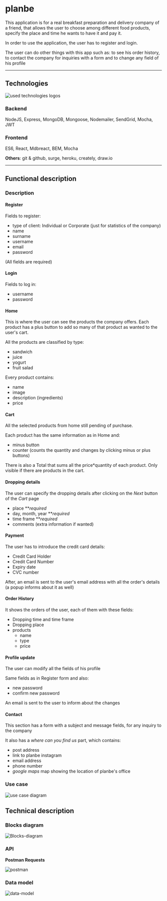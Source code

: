 # planbe

This application is for a real breakfast preparation and delivery company of a friend, that allows the user to choose among different food products, specify the place and time he wants to have it and pay it.

In order to use the application, the user has to register and login.

The user can do other things with this app such as: to see his order history, to contact the company for inquiries with a form and to change any field of his profile

  ****

## Technologies

![used technologies logos](img\tech-logos.png)

### Backend

NodeJS, Express, MongoDB, Mongoose, Nodemailer, SendGrid, Mocha, JWT

### Frontend

ES6, React, Mdbreact, BEM, Mocha

**Others**: git & github, surge, heroku, creately, draw.io

  ****
  
## Functional description

### Description

#### Register

Fields to register:

- type of client: Individual or Corporate (just for statistics of the company)
- name
- surname
- username
- email
- password

(All fields are required)

#### Login

Fields to log in:

- username
- password

#### Home

This is where the user can see the products the company offers. Each product has a plus button to add so many of that product as wanted to the user's cart.

All the products are classified by type:

- sandwich
- juice
- yogurt
- fruit salad

Every product contains:

- name
- image
- description (ingredients)
- price

#### Cart

All the selected products from home still pending of purchase.

Each product has the same information as in Home and:

- minus button
- counter (counts the quantity and changes by clicking minus or plus buttons)

There is also a Total that sums all the price*quantity of each product. Only visible if there are products in the cart.

#### Dropping details

The user can specify the dropping details after clicking on the *Next* button of the *Cart* page

- place ***required*
- day, month, year ***required*
- time frame ***required*
- comments (extra information if wanted)

#### Payment

The user has to introduce the credit card details:

- Credit Card Holder
- Credit Card Number
- Expiry date
- CVC number

After, an email is sent to the user's email address with all the order's details (a popup informs about it as well)


#### Order History

It shows the orders of the user, each of them with these fields:

- Dropping time and time frame
- Dropping place
- products
    - name
    - type
    - price

#### Profile update

The user can modify all the fields of his profile

Same fields as in Register form and also:

- new password
- confirm new password

An email is sent to the user to inform about the changes


#### Contact

This section has a form with a subject and message fields, for any inquiry to the company

It also has a *where can you find us* part, which contains:

- post address
- link to planbe instagram
- email address
- phone number
- *google maps* map showing the location of planbe's office


### Use case

![use case diagram](img\Use-case.png)


## Technical description

### Blocks diagram

![Blocks-diagram](img\Blocks-diagram.png)

### API
**Postman Requests**

![postman](img\postman.png)

### Data model

![data-model](img\data-model.png)
